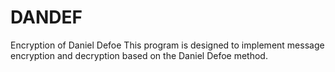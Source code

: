 # DANDEF
Encryption of Daniel Defoe
This program is designed to implement message encryption and decryption based on the Daniel Defoe method.
